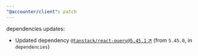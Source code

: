 ```yaml
---
"@accounter/client": patch
---
```

dependencies updates:
  - Updated dependency [`@tanstack/react-query@5.45.1` ↗︎](https://www.npmjs.com/package/@tanstack/react-query/v/5.45.1) (from `5.45.0`, in `dependencies`)
